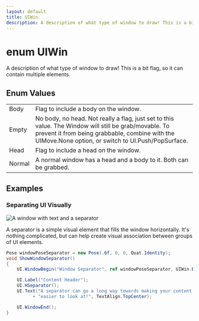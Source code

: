 ```yaml
---
layout: default
title: UIWin
description: A description of what type of window to draw! This is a bit flag, so it can contain multiple elements.
---
```

# enum UIWin

A description of what type of window to draw! This is a bit
flag, so it can contain multiple elements.

## Enum Values

|  |  |
|--|--|
|Body|Flag to include a body on the window.|
|Empty|No body, no head. Not really a flag, just set to this value. The Window will still be grab/movable. To prevent it from being grabbable, combine with the UIMove.None option, or switch to UI.Push/PopSurface.|
|Head|Flag to include a head on the window.|
|Normal|A normal window has a head and a body to it. Both can be grabbed.|

## Examples

### Separating UI Visually

![A window with text and a separator]({{site.screen_url}}/UI/SeparatorWindow.jpg)

A separator is a simple visual element that fills the window
horizontally. It's nothing complicated, but can help create visual
association between groups of UI elements.

```csharp
Pose windowPoseSeparator = new Pose(.6f, 0, 0, Quat.Identity);
void ShowWindowSeparator()
{
	UI.WindowBegin("Window Separator", ref windowPoseSeparator, UIWin.Body);

	UI.Label("Content Header");
	UI.HSeparator();
	UI.Text("A separator can go a long way towards making your content "
	      + "easier to look at!", TextAlign.TopCenter);

	UI.WindowEnd();
}
```

